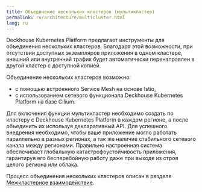 ```yaml
---
title: Объединение нескольких кластеров (мультикластер)
permalink: ru/architecture/multicluster.html
lang: ru
---
```


Deckhouse Kubernetes Platform предлагает инструменты для объединения нескольких кластеров. Благодаря этой возможности, при отсутствии доступных экземпляров приложения в одном кластере, внешний или внутренний трафик будет автоматически перенаправлен в другой кластер с доступной копией.

Объединение нескольких кластеров возможно:

- с помощью встроенного Service Mesh на основе Istio,
- с использованием сетевого функционала Deckhouse Kubernetes Platform на базе Cilium.

Для включения функции мультикластер необходимо создать по кластеру с Deckhouse Kubernetes Platform в каждом регионе, а после объединить их используя декларативный API. Для успешного внедрения необходимо, чтобы ваше приложение могло работать параллельно в разных регионах, а так же наличие стабильного сетевого канала между регионами. Правильно настроенная система обеспечивает глобальную катастрофоустойчивость приложения, гарантируя его бесперебойную работу даже при выходе из строя целого региона или облака.

Процесс объединения нескольких кластеров описан в разделе [Межкластерное взаимодействие](../admin/network/inter-cluster-cooperation-overview.html).
